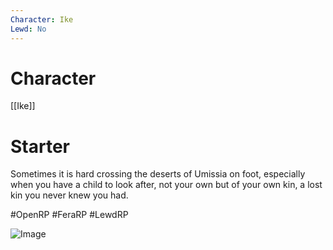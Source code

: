 ```yaml
---
Character: Ike
Lewd: No
---
```

# Character
[[Ike]]

# Starter
Sometimes it is hard crossing the deserts of Umissia on foot, especially when you have a child to look after, not your own but of your own kin, a lost kin you never knew you had. 

#OpenRP #FeraRP #LewdRP 

![Image](https://pbs.twimg.com/media/FG1hkZmXoAYBzT6?format=jpg&name=small)